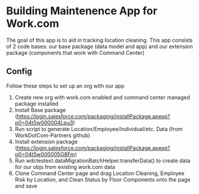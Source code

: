 # Building Maintenence App for Work.com

The goal of this app is to aid in tracking location cleaning. This app consists of 2 code bases: our base package (data model and app) and our extension package (components that work with Command Center)

## Config

Follow these steps to set up an org with our app

1) Create new org with work.com enabled and command center managed package installed
2) Install Base package (https://login.salesforce.com/packaging/installPackage.apexp?p0=04t5w000004Lpu3)
3) Run script to generate Location/Employee/Individual/etc. Data (from WorkDotCom-Partners github)
4) Install extension package (https://login.salesforce.com/packaging/installPackage.apexp?p0=04t5w000005G8Fm)
5) Run wdctestext.dataMigrationBatchHelper.transferData() to create data for our objs from existing work.com data
6) Clone Command Center page and drag Location Cleaning, Employee Risk by Location, and Clean Status by Floor Components onto the page and save